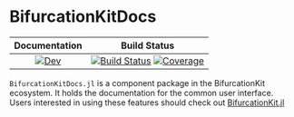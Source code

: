 # BifurcationKitDocs


| **Documentation**                                                               | **Build Status**                                                                                |
|:-------------------------------------------------------------------------------:|:-----------------------------------------------------------------------------------------------:|
| [![Dev](https://img.shields.io/badge/docs-dev-blue.svg)](https://bifurcationkit.github.io/BifurcationKitDocs.jl/dev) | [![Build Status](https://travis-ci.com/rveltz/BifurcationKitDocs.jl.svg?branch=main)](https://travis-ci.com/rveltz/BifurcationKitDocs.jl) [![Coverage](https://codecov.io/gh/rveltz/BifurcationKitDocs.jl/branch/main/graph/badge.svg)](https://codecov.io/gh/rveltz/BifurcationKitDocs.jl) |

`BifurcationKitDocs.jl` is a component package in the BifurcationKit ecosystem. It holds the documentation for the common user interface. Users interested in using these features should check out [BifurcationKit.jl](https://github.com/rveltz/BifurcationKit.jl)
